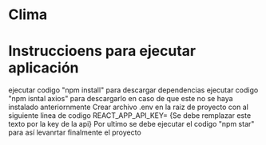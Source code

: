 # Clima

# Instruccioens para ejecutar aplicación

ejecutar codigo "npm install" para descargar dependencias
ejecutar codigo "npm isntal axios" para descargarlo en caso de que este no se haya instalado anteriornmente
Crear archivo .env en la raiz de proyecto con al siguiente linea de codigo
   REACT_APP_API_KEY= {Se debe remplazar este texto por la key de la api}
Por ultimo se debe ejecutar el codigo "npm star" para así levanrtar finalmente el proyecto
